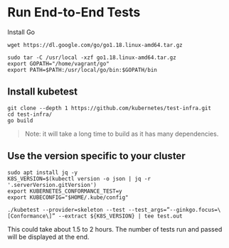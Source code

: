 # Run End-to-End Tests

Install Go

```
wget https://dl.google.com/go/go1.18.linux-amd64.tar.gz

sudo tar -C /usr/local -xzf go1.18.linux-amd64.tar.gz
export GOPATH="/home/vagrant/go"
export PATH=$PATH:/usr/local/go/bin:$GOPATH/bin
```

## Install kubetest

```
git clone --depth 1 https://github.com/kubernetes/test-infra.git
cd test-infra/
go build
```

> Note: it will take a long time to build as it has many dependencies.


## Use the version specific to your cluster

```
sudo apt install jq -y
K8S_VERSION=$(kubectl version -o json | jq -r '.serverVersion.gitVersion')
export KUBERNETES_CONFORMANCE_TEST=y
export KUBECONFIG="$HOME/.kube/config"

./kubetest --provider=skeleton --test --test_args=”--ginkgo.focus=\[Conformance\]” --extract ${K8S_VERSION} | tee test.out

```


This could take about 1.5 to 2 hours. The number of tests run and passed will be displayed at the end.

